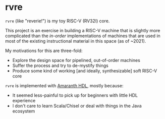 # rvre 

`rvre` (like "reverie!") is my toy RISC-V (RV32I) core.

This project is an exercise in building a RISC-V machine that is slightly more 
complicated than the *in-order* implementations of machines that are used in
most of the existing instructional material in this space (as of ~2021).

My motivations for this are three-fold:

- Explore the design space for pipelined, out-of-order machines
- Suffer the process and try to de-mystify things
- Produce some kind of working [and ideally, synthesizable] soft RISC-V core

`rvre` is implemented with 
[Amaranth HDL](https://github.com/amaranth-lang/amaranth), mostly because:

- It seemed less-painful to pick up for beginners with little HDL experience
- I don't care to learn Scala/Chisel or deal with things in the Java ecosystem


